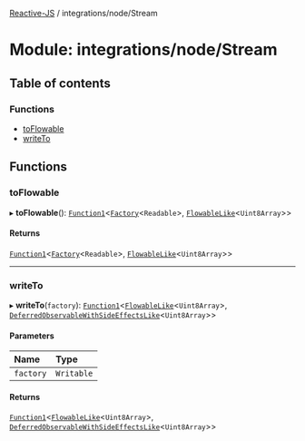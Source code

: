 [Reactive-JS](../README.md) / integrations/node/Stream

# Module: integrations/node/Stream

## Table of contents

### Functions

- [toFlowable](integrations_node_Stream.md#toflowable)
- [writeTo](integrations_node_Stream.md#writeto)

## Functions

### toFlowable

▸ **toFlowable**(): [`Function1`](functions.md#function1)<[`Factory`](functions.md#factory)<`Readable`\>, [`FlowableLike`](../interfaces/concurrent.FlowableLike.md)<`Uint8Array`\>\>

#### Returns

[`Function1`](functions.md#function1)<[`Factory`](functions.md#factory)<`Readable`\>, [`FlowableLike`](../interfaces/concurrent.FlowableLike.md)<`Uint8Array`\>\>

___

### writeTo

▸ **writeTo**(`factory`): [`Function1`](functions.md#function1)<[`FlowableLike`](../interfaces/concurrent.FlowableLike.md)<`Uint8Array`\>, [`DeferredObservableWithSideEffectsLike`](../interfaces/concurrent.DeferredObservableWithSideEffectsLike.md)<`Uint8Array`\>\>

#### Parameters

| Name | Type |
| :------ | :------ |
| `factory` | `Writable` |

#### Returns

[`Function1`](functions.md#function1)<[`FlowableLike`](../interfaces/concurrent.FlowableLike.md)<`Uint8Array`\>, [`DeferredObservableWithSideEffectsLike`](../interfaces/concurrent.DeferredObservableWithSideEffectsLike.md)<`Uint8Array`\>\>
